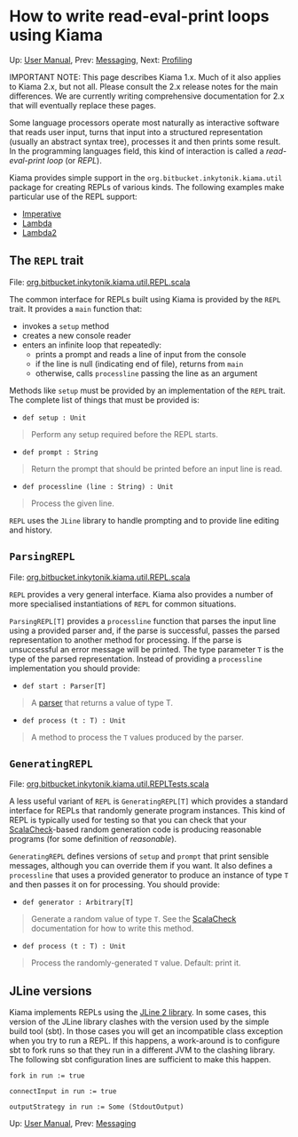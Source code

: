 # How to write read-eval-print loops using Kiama

Up: [User Manual](UserManual), Prev: [Messaging](Messaging), Next: [Profiling](Profiling)

IMPORTANT NOTE: This page describes Kiama 1.x. Much of it also applies
to Kiama 2.x, but not all. Please consult the 2.x release notes for the
main differences. We are currently writing comprehensive documentation
for 2.x that will eventually replace these pages.

Some language processors operate most naturally as interactive
software that reads user input, turns that input into a structured
representation (usually an abstract syntax tree), processes it and
then prints some result. In the programming languages field, this kind
of interaction is called a _read-eval-print loop_ (or _REPL_).

Kiama provides simple support in the `org.bitbucket.inkytonik.kiama.util` package for creating
REPLs of various kinds. The following examples make particular use of
the REPL support:

  * [Imperative](Imperative)
  * [Lambda](Lambda)
  * [Lambda2](Lambda2)

## The `REPL` trait

File: [org.bitbucket.inkytonik.kiama.util.REPL.scala](http://code.google.com/p/kiama/source/browse/library/src/main/scala/org/bitbucket/inkytonik/kiama/util/REPL.scala)

The common interface for REPLs built using Kiama is provided by the
`REPL` trait. It provides a `main` function that:

  * invokes a `setup` method
  * creates a new console reader
  * enters an infinite loop that repeatedly:
    * prints a prompt and reads a line of input from the console
    * if the line is null (indicating end of file), returns from `main`
    * otherwise, calls `processline` passing the line as an argument

Methods like `setup` must be provided by an implementation of the `REPL`
trait.  The complete list of things that must be provided is:

  * `def setup : Unit`

> Perform any setup required before the REPL starts.

  * `def prompt : String`

> Return the prompt that should be printed before an input line is read.

  * `def processline (line : String) : Unit`

> Process the given line.

`REPL` uses the `JLine` library to handle prompting and to provide line
editing and history.

## `ParsingREPL`

File: [org.bitbucket.inkytonik.kiama.util.REPL.scala](http://code.google.com/p/kiama/source/browse/library/src/main/scala/org/bitbucket/inkytonik/kiama/util/REPL.scala)

`REPL` provides a very general interface. Kiama also provides a number
of more specialised instantiations of `REPL` for common situations.

`ParsingREPL[T]` provides a `processline` function that parses the
input line using a provided parser and, if the parse is successful,
passes the parsed representation to another method for processing. If
the parse is unsuccessful an error message will be printed. The type
parameter `T` is the type of the parsed representation. Instead of
providing a `processline` implementation you should provide:

  * `def start : Parser[T]`

> A [parser](Parsing) that returns a value of type T.

  * `def process (t : T) : Unit`

> A method to process the `T` values produced by the parser.

## `GeneratingREPL`

File: [org.bitbucket.inkytonik.kiama.util.REPLTests.scala](http://code.google.com/p/kiama/source/browse/library/src/test/scala/org/bitbucket/inkytonik/kiama/util/REPLTests.scala)

A less useful variant of `REPL` is `GeneratingREPL[T]` which provides
a standard interface for REPLs that randomly generate program
instances. This kind of REPL is typically used for testing so that you
can check that your [ScalaCheck](http://code.google.com/p/scalacheck/)-based
random generation code is producing reasonable programs (for some
definition of _reasonable_).

`GeneratingREPL` defines versions of `setup` and `prompt` that print
sensible messages, although you can override them if you want. It also
defines a `processline` that uses a provided generator to produce an
instance of type `T` and then passes it on for processing.  You should
provide:

  * `def generator : Arbitrary[T]`

> Generate a random value  of type `T`.  See the
> [ScalaCheck](http://code.google.com/p/scalacheck/) documentation for
> how to write this method.

  * `def process (t : T) : Unit`

> Process the randomly-generated `T` value.  Default: print it.

## JLine versions

Kiama implements REPLs using the
[JLine 2 library](https://github.com/jline/jline2).
In some cases, this version of the JLine library clashes with the version
used by the simple build tool (sbt). In those cases you will get an
incompatible class exception when you try to run a REPL.
If this happens, a work-around is to configure sbt to fork runs so that
they run in a different JVM to the clashing library.
The following sbt configuration lines are sufficient to make this
happen.

```
fork in run := true

connectInput in run := true

outputStrategy in run := Some (StdoutOutput)
```

Up: [User Manual](UserManual), Prev: [Messaging](Messaging)
